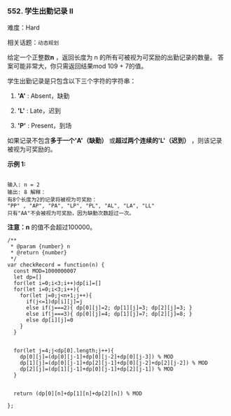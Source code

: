 ### 552. 学生出勤记录 II

难度：Hard

相关话题：`动态规划`

给定一个正整数**n** ，返回长度为 n 的所有可被视为可奖励的出勤记录的数量。 答案可能非常大，你只需返回结果mod 109 + 7的值。



学生出勤记录是只包含以下三个字符的字符串：




1. **'A'**  : Absent，缺勤

2. **'L'**  : Late，迟到

3. **'P'**  : Present，到场





如果记录不包含**多于一个'A'（缺勤）** 或**超过两个连续的'L'（迟到）** ，则该记录被视为可奖励的。



**示例 1:** 



```

输入: n = 2
输出: 8 解释：
有8个长度为2的记录将被视为可奖励：
"PP" , "AP", "PA", "LP", "PL", "AL", "LA", "LL"
只有"AA"不会被视为可奖励，因为缺勤次数超过一次。
```


**注意：n** 的值不会超过100000。


```
/**
 * @param {number} n
 * @return {number}
 */
var checkRecord = function(n) {
  const MOD=1000000007
  let dp=[]
  for(let i=0;i<3;i++)dp[i]=[]
  for(let i=0;i<3;i++){
    for(let j=0;j<n+1;j++){
      if(j<=1)dp[i][j]=j
      else if(j===2){ dp[0][j]=2; dp[1][j]=3; dp[2][j]=3; }
      else if(j===3){ dp[0][j]=4; dp[1][j]=7; dp[2][j]=8; }
      else dp[i][j]=0
    }
  }


  for(let j=4;j<dp[0].length;j++){
    dp[0][j]=(dp[0][j-1]+dp[0][j-2]+dp[0][j-3]) % MOD
    dp[1][j]=(dp[0][j-1]+dp[2][j-1]+dp[0][j-2]+dp[2][j-2]) % MOD
    dp[2][j]=(dp[1][j-1]+dp[0][j-1]+dp[2][j-1]) % MOD
  }

  
  return (dp[0][n]+dp[1][n]+dp[2][n]) % MOD
  
};
```

